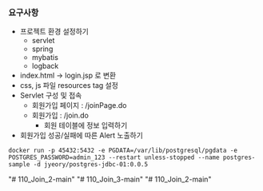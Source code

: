 ### 요구사항
- 프로젝트 환경 설정하기
  - servlet
  - spring
  - mybatis
  - logback
- index.html -> login.jsp 로 변환
- css, js 파일 resources tag 설정
- Servlet 구성 및 접속
  - 회원가입 페이지 : /joinPage.do
  - 회원가입 : /join.do
    - 회원 테이블에 정보 입력하기
- 회원가입 성공/실패에 따른 Alert 노출하기


```
docker run -p 45432:5432 -e PGDATA=/var/lib/postgresql/pgdata -e POSTGRES_PASSWORD=admin_123 --restart unless-stopped --name postgres-sample -d jyeory/postgres-jdbc-01:0.0.5
```
"# 110_Join_2-main" 
"# 110_Join_3-main" 
"# 110_Join_2-main" 
